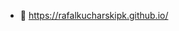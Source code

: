 - 👋 https://rafalkucharskipk.github.io/

<!---
RafalKucharskiPK/RafalKucharskiPK is a ✨ special ✨ repository because its `README.md` (this file) appears on your GitHub profile.
You can click the Preview link to take a look at your changes.
--->

